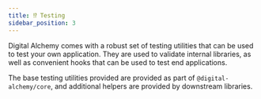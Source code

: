 ```yaml
---
title: ⁉️ Testing
sidebar_position: 3
---
```


Digital Alchemy comes with a robust set of testing utilities that can be used to test your own application.
They are used to validate internal libraries, as well as convenient hooks that can be used to test end applications.

The base testing utilities provided are provided as part of `@digital-alchemy/core`, and additional helpers are provided by downstream libraries.
